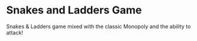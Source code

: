 # Snakes and Ladders Game
Snakes & Ladders game mixed with the classic Monopoly and the ability to attack!
